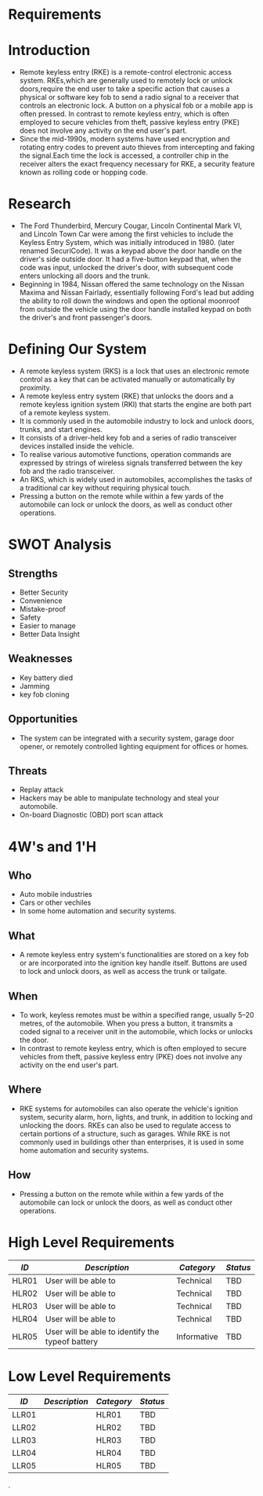 # Requirements
# Introduction
* Remote keyless entry (RKE) is a remote-control electronic access system. RKEs,which are generally used to remotely lock or unlock doors,require the end user to take a specific action that causes a physical or software key fob to send a radio signal to a receiver that controls an electronic lock. A button on a physical fob or a mobile app is often pressed.
In contrast to remote keyless entry, which is often employed to secure vehicles from theft, passive keyless entry (PKE) does not involve any activity on the end user's part. 
* Since the mid-1990s, modern systems have used encryption and rotating entry codes to prevent auto thieves from intercepting and faking the signal.Each time the lock is accessed, a controller chip in the receiver alters the exact frequency necessary for RKE, a security feature known as rolling code or hopping code.

# Research
* The Ford Thunderbird, Mercury Cougar, Lincoln Continental Mark VI, and Lincoln Town Car were among the first vehicles to include the Keyless Entry System, which was initially introduced in 1980. (later renamed SecuriCode). It was a keypad above the door handle on the driver's side outside door. It had a five-button keypad that, when the code was input, unlocked the driver's door, with subsequent code enters unlocking all doors and the trunk.
* Beginning in 1984, Nissan offered the same technology on the Nissan Maxima and Nissan Fairlady, essentially following Ford's lead but adding the ability to roll down the windows and open the optional moonroof from outside the vehicle using the door handle installed keypad on both the driver's and front passenger's doors.

# Defining Our System
* A remote keyless system (RKS) is a lock that uses an electronic remote control as a key that can be activated manually or automatically by proximity.
* A remote keyless entry system (RKE) that unlocks the doors and a remote keyless ignition system (RKI) that starts the engine are both part of a remote keyless system.
* It is commonly used in the automobile industry to lock and unlock doors, trunks, and start engines.
* It consists of a driver-held key fob and a series of radio transceiver devices installed inside the vehicle.
* To realise various automotive functions, operation commands are expressed by strings of wireless signals transferred between the key fob and the radio transceiver.
* An RKS, which is widely used in automobiles, accomplishes the tasks of a traditional car key without requiring physical touch. 
* Pressing a button on the remote while within a few yards of the automobile can lock or unlock the doors, as well as conduct other operations. 

# SWOT Analysis

## Strengths
* Better Security
* Convenience
* Mistake-proof
* Safety
* Easier  to  manage
* Better Data Insight

## Weaknesses
* Key battery died
* Jamming
* key fob cloning

## Opportunities
* The system can be integrated with a security system, garage door opener, or remotely controlled lighting equipment for offices or homes.

## Threats
* Replay attack
* Hackers may be able to manipulate technology and steal your automobile.
* On-board Diagnostic (OBD) port scan attack

# 4W's and 1'H
## Who
* Auto mobile industries
* Cars  or other vechiles
* In some home automation and security systems.

## What
* A remote keyless entry system's functionalities are stored on a key fob or are incorporated into the ignition key handle itself. Buttons are used to lock and unlock doors, as well as access the trunk or tailgate.

## When
* To work, keyless remotes must be within a specified range, usually 5–20 metres, of the automobile. When you press a button, it transmits a coded signal to a receiver unit in the automobile, which locks or unlocks the door.
* In contrast to remote keyless entry, which is often employed to secure vehicles from theft, passive keyless entry (PKE) does not involve any activity on the end user's part. 

## Where
* RKE systems for automobiles can also operate the vehicle's ignition system, security alarm, horn, lights, and trunk, in addition to locking and unlocking the doors. RKEs can also be used to regulate access to certain portions of a structure, such as garages. While RKE is not commonly used in buildings other than enterprises, it is used in some home automation and security systems.

## How
* Pressing a button on the remote while within a few yards of the automobile can lock or unlock the doors, as well as conduct other operations. 


# High Level Requirements

| *ID*   | *Description*                                                                    | *Category* |*Status* |
|--------|----------------------------------------------------------------------------------|------------|-----------|
|  HLR01   |User will be able to 	                 |  Technical| TBD|
|  HLR02   |User will be able to               |  Technical| TBD|
|  HLR03   |User will be able to                            |  Technical | TBD| 
|  HLR04   |User will be able to                 |  Technical| TBD|
|  HLR05  |User will be able to identify the typeof battery                                  |Informative| TBD|




# Low Level Requirements

| *ID*   | *Description*                                                                    | *Category* |*Status* |
|--------|----------------------------------------------------------------------------------|------------|-----------|
|  LLR01   |                                            | HLR01|TBD|
|  LLR02   |                                             | HLR02|TBD|
|  LLR03   |	                          | HLR03|TBD| 
|  LLR04   |            | HLR04|TBD|
|  LLR05   |                                                      | HLR05|TBD|

.
